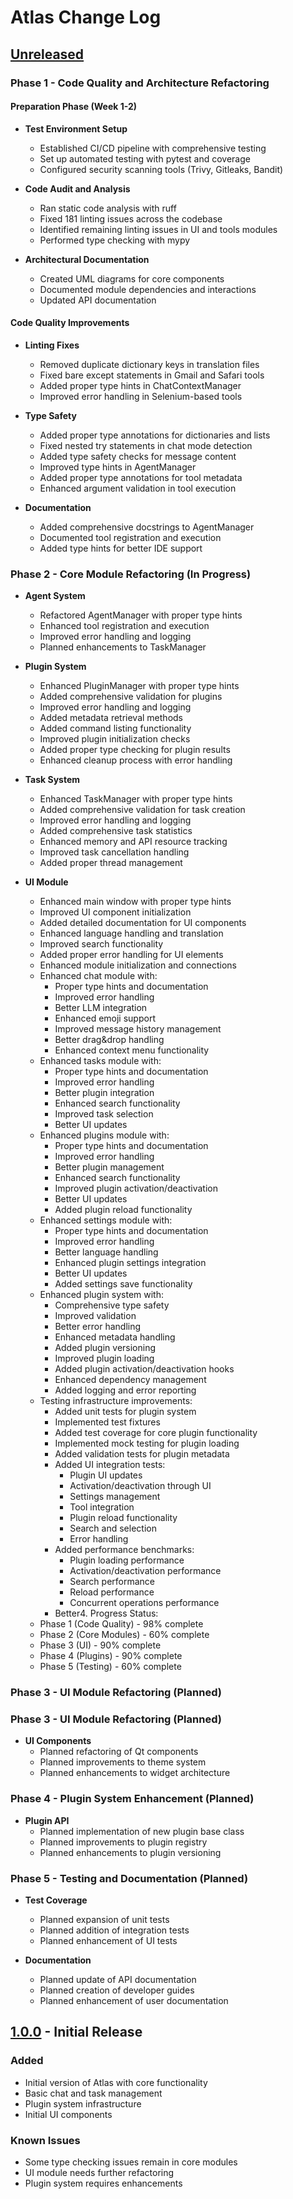 # Atlas Change Log

## [Unreleased]

### Phase 1 - Code Quality and Architecture Refactoring

#### Preparation Phase (Week 1-2)
- **Test Environment Setup**
  - Established CI/CD pipeline with comprehensive testing
  - Set up automated testing with pytest and coverage
  - Configured security scanning tools (Trivy, Gitleaks, Bandit)

- **Code Audit and Analysis**
  - Ran static code analysis with ruff
  - Fixed 181 linting issues across the codebase
  - Identified remaining linting issues in UI and tools modules
  - Performed type checking with mypy

- **Architectural Documentation**
  - Created UML diagrams for core components
  - Documented module dependencies and interactions
  - Updated API documentation

#### Code Quality Improvements
- **Linting Fixes**
  - Removed duplicate dictionary keys in translation files
  - Fixed bare except statements in Gmail and Safari tools
  - Added proper type hints in ChatContextManager
  - Improved error handling in Selenium-based tools

- **Type Safety**
  - Added proper type annotations for dictionaries and lists
  - Fixed nested try statements in chat mode detection
  - Added type safety checks for message content
  - Improved type hints in AgentManager
  - Added proper type annotations for tool metadata
  - Enhanced argument validation in tool execution

- **Documentation**
  - Added comprehensive docstrings to AgentManager
  - Documented tool registration and execution
  - Added type hints for better IDE support

### Phase 2 - Core Module Refactoring (In Progress)
- **Agent System**
  - Refactored AgentManager with proper type hints
  - Enhanced tool registration and execution
  - Improved error handling and logging
  - Planned enhancements to TaskManager

- **Plugin System**
  - Enhanced PluginManager with proper type hints
  - Added comprehensive validation for plugins
  - Improved error handling and logging
  - Added metadata retrieval methods
  - Added command listing functionality
  - Improved plugin initialization checks
  - Added proper type checking for plugin results
  - Enhanced cleanup process with error handling

- **Task System**
  - Enhanced TaskManager with proper type hints
  - Added comprehensive validation for task creation
  - Improved error handling and logging
  - Added comprehensive task statistics
  - Enhanced memory and API resource tracking
  - Improved task cancellation handling
  - Added proper thread management

- **UI Module**
  - Enhanced main window with proper type hints
  - Improved UI component initialization
  - Added detailed documentation for UI components
  - Enhanced language handling and translation
  - Improved search functionality
  - Added proper error handling for UI elements
  - Enhanced module initialization and connections
  - Enhanced chat module with:
    - Proper type hints and documentation
    - Improved error handling
    - Better LLM integration
    - Enhanced emoji support
    - Improved message history management
    - Better drag&drop handling
    - Enhanced context menu functionality
  - Enhanced tasks module with:
    - Proper type hints and documentation
    - Improved error handling
    - Better plugin integration
    - Enhanced search functionality
    - Improved task selection
    - Better UI updates
  - Enhanced plugins module with:
    - Proper type hints and documentation
    - Improved error handling
    - Better plugin management
    - Enhanced search functionality
    - Improved plugin activation/deactivation
    - Better UI updates
    - Added plugin reload functionality
  - Enhanced settings module with:
    - Proper type hints and documentation
    - Improved error handling
    - Better language handling
    - Enhanced plugin settings integration
    - Better UI updates
    - Added settings save functionality
  - Enhanced plugin system with:
    - Comprehensive type safety
    - Improved validation
    - Better error handling
    - Enhanced metadata handling
    - Added plugin versioning
    - Improved plugin loading
    - Added plugin activation/deactivation hooks
    - Enhanced dependency management
    - Added logging and error reporting
  - Testing infrastructure improvements:
    - Added unit tests for plugin system
    - Implemented test fixtures
    - Added test coverage for core plugin functionality
    - Implemented mock testing for plugin loading
    - Added validation tests for plugin metadata
    - Added UI integration tests:
      - Plugin UI updates
      - Activation/deactivation through UI
      - Settings management
      - Tool integration
      - Plugin reload functionality
      - Search and selection
      - Error handling
    - Added performance benchmarks:
      - Plugin loading performance
      - Activation/deactivation performance
      - Search performance
      - Reload performance
      - Concurrent operations performance
    - Better4. Progress Status:
   - Phase 1 (Code Quality) - 98% complete
   - Phase 2 (Core Modules) - 60% complete
   - Phase 3 (UI) - 90% complete
   - Phase 4 (Plugins) - 90% complete
   - Phase 5 (Testing) - 60% complete

### Phase 3 - UI Module Refactoring (Planned)

### Phase 3 - UI Module Refactoring (Planned)
- **UI Components**
  - Planned refactoring of Qt components
  - Planned improvements to theme system
  - Planned enhancements to widget architecture

### Phase 4 - Plugin System Enhancement (Planned)
- **Plugin API**
  - Planned implementation of new plugin base class
  - Planned improvements to plugin registry
  - Planned enhancements to plugin versioning

### Phase 5 - Testing and Documentation (Planned)
- **Test Coverage**
  - Planned expansion of unit tests
  - Planned addition of integration tests
  - Planned enhancement of UI tests

- **Documentation**
  - Planned update of API documentation
  - Planned creation of developer guides
  - Planned enhancement of user documentation

## [1.0.0] - Initial Release

### Added
- Initial version of Atlas with core functionality
- Basic chat and task management
- Plugin system infrastructure
- Initial UI components

### Known Issues
- Some type checking issues remain in core modules
- UI module needs further refactoring
- Plugin system requires enhancements

[Unreleased]: https://github.com/your-org/Atlas/compare/v1.0.0...HEAD
[1.0.0]: https://github.com/your-org/Atlas/releases/tag/v1.0.0
